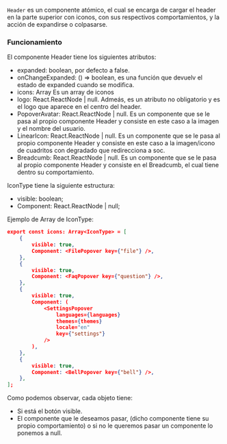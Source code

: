 `Header` es un componente atómico, el cual se encarga de cargar el header en la parte superior con iconos, con sus respectivos comportamientos, y la acción de expandirse o colpasarse.

### Funcionamiento

El componente Header tiene los siguientes atributos:

-   expanded: boolean, por defecto a false.
-   onChangeExpanded: () => boolean, es una función que devuelv el estado de expanded cuando se modifica.
-   icons: Array<IconType> Es un array de iconos
-   logo: React.ReactNode | null. Admeás, es un atributo no obligatorio y es el logo que aparece en el centro del header.
-   PopoverAvatar: React.ReactNode | null. Es un componente que se le pasa al propio componente Header y consiste en este caso a la imagen y el nombre del usuario.
-   LinearIcon: React.ReactNode | null. Es un componente que se le pasa al propio componente Header y consiste en este caso a la imagen/icono de cuadritos con degradado que redirecciona a soc.
-   Breadcumb: React.ReactNode | null. Es un componente que se le pasa al propio componente Header y consiste en el Breadcumb, el cual tiene dentro su comportamiento.

IconType tiene la siguiente estructura:

-   visible: boolean;
-   Component: React.ReactNode | null;

Ejemplo de Array de IconType:

```json
export const icons: Array<IconType> = [
    {
        visible: true,
        Component: <FilePopover key={"file"} />,
    },
    {
        visible: true,
        Component: <FaqPopover key={"question"} />,
    },
    {
        visible: true,
        Component: (
            <SettingsPopover
                languages={languages}
                themes={themes}
                locale="en"
                key={"settings"}
            />
        ),
    },
    {
        visible: true,
        Component: <BellPopover key={"bell"} />,
    },
];
```

Como podemos observar, cada objeto tiene:

-   Si está el botón visible.
-   El componente que le deseamos pasar, (dicho componente tiene su propio comportamiento) o si no le queremos pasar un componente lo ponemos a null.
